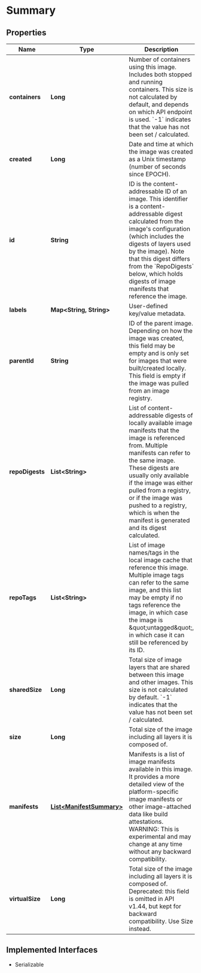 

# Summary


## Properties

| Name | Type | Description | Notes |
|------------ | ------------- | ------------- | -------------|
|**containers** | **Long** | Number of containers using this image. Includes both stopped and running containers.  This size is not calculated by default, and depends on which API endpoint is used. &#x60;-1&#x60; indicates that the value has not been set / calculated. |  |
|**created** | **Long** | Date and time at which the image was created as a Unix timestamp (number of seconds since EPOCH). |  |
|**id** | **String** | ID is the content-addressable ID of an image.  This identifier is a content-addressable digest calculated from the image&#39;s configuration (which includes the digests of layers used by the image).  Note that this digest differs from the &#x60;RepoDigests&#x60; below, which holds digests of image manifests that reference the image. |  |
|**labels** | **Map&lt;String, String&gt;** | User-defined key/value metadata. |  |
|**parentId** | **String** | ID of the parent image.  Depending on how the image was created, this field may be empty and is only set for images that were built/created locally. This field is empty if the image was pulled from an image registry. |  |
|**repoDigests** | **List&lt;String&gt;** | List of content-addressable digests of locally available image manifests that the image is referenced from. Multiple manifests can refer to the same image.  These digests are usually only available if the image was either pulled from a registry, or if the image was pushed to a registry, which is when the manifest is generated and its digest calculated. |  |
|**repoTags** | **List&lt;String&gt;** | List of image names/tags in the local image cache that reference this image.  Multiple image tags can refer to the same image, and this list may be empty if no tags reference the image, in which case the image is \&quot;untagged\&quot;, in which case it can still be referenced by its ID. |  |
|**sharedSize** | **Long** | Total size of image layers that are shared between this image and other images.  This size is not calculated by default. &#x60;-1&#x60; indicates that the value has not been set / calculated. |  |
|**size** | **Long** | Total size of the image including all layers it is composed of. |  |
|**manifests** | [**List&lt;ManifestSummary&gt;**](ManifestSummary.md) | Manifests is a list of image manifests available in this image.  It provides a more detailed view of the platform-specific image manifests or other image-attached data like build attestations.  WARNING: This is experimental and may change at any time without any backward compatibility. |  [optional] |
|**virtualSize** | **Long** | Total size of the image including all layers it is composed of.  Deprecated: this field is omitted in API v1.44, but kept for backward compatibility. Use Size instead. |  [optional] |


## Implemented Interfaces

* Serializable


